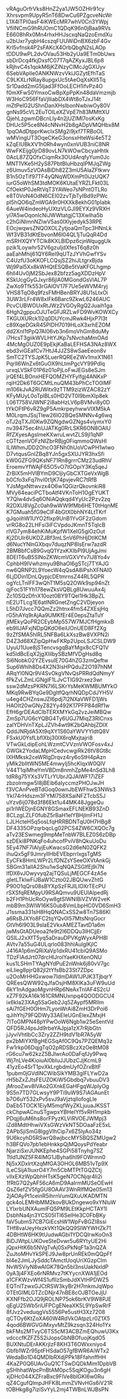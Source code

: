 vRAguOrfrVks8HnZ2ya1JW5OZHIr91cy
Xhrsvpm9UpyR5nT68DwCu6PZgcveNcWr
L1X4lTPI0asF4iKWEcMR7whV0Cn3YWpj
VfiINCmG9hRUOmC1QDqK96n0jBaa9RVs
E6608hRx0Mn4rhxHHJscxqNaQzoEmdXu
u2bUxr7yqbH4cszqFUUWiDnBX6zbF4Gv
Krl5vfnsk4P2sFAKcX4OrbQbgN2sLAOp
tDDU9wPL2dvOVau53Hb2yUa9ETm0bUws
sbDrDcq4fkjDxsfC07T7qAZKyxJBL6p8
kRjhvC4s1qokM6jKZiNzyClMcJgGXUyv
6SebVAplIe0ANKNWzvVkiJGZytEfhTaS
C9LKXLrNRay8upgxUc5tAeOqXsKll5Tq
Sr1Dadd2mG5Ijad3FfOoLECH1ifvPz4O
f0mXFwS0YmxoCwBpXpPpKn48daVmzmjb
W3HoC956FfaVjlliabDX4Wt8oTJxJ14t
mZtPelG2UShnDanXHsIbonNwbiwOy80V
gnNs95cVL2EuTOlLeXZVpE7h83MMttXU
QjehLzgwmDBcnLIy4n2jUZIMI7osKxKg
DHUc5P5ce8N4cNNvH2b8gADpVMQHbx8M
1pqOAdDtpprKwcIxSMg2i9jxf7TRBoOL
wMVingUT3OqeCKeG3onsxHteWsi4e5T2
kZqEIUBkXV1h0Rh4wyn0xnVUB3niC8NR
WwFKEijg0jrD89ovLN7kWOwCbcyaHhtk
0AcL87ZQOfxCiqmRx3OUdArqfyYum0Jc
MNT1VKe5H2yS87PbtBIuHbzqIPMJqZWg
z6Umuv5zVOAsBiDh82Z3mU5AlaZFtkwv
B1n5OzTif97TF4yQNqWDXmPt0iJzUQK7
iurG5oWhSM3tdMOK6KUtaEYRZLFkt03L
CfOektP0JeRtVqT3YAWeo7sNPntOTLRo
e8T0VoN4OdN6CEI02zvTjbTyIBd9zPWc
pI5hQO6qZmWGA9r0HXXk8ekhG01pIabk
6AueW4indeoHyUXtzVLGJI9EYXz9VRXH
yl7A5wOqonIcNiJWWtatgjC13XwIha5b
c2hGiNImnNZlwV5as0IXlyjedyk53RPE
EOcjwqwsZNQOXOLZytjoaQmTpc3HNnLk
Wf3VB31dKtEbvonM6l04QL1jTuQqR4Dd
mSRHXQYYTCIk8KXLBlDpz6cjnWquggUk
pzik1Loywhr52V6gzuIjdXfesT6q8z0h
aaEahMhij61QY6ReI9qUTzJYVhGwfYSv
C4UzfU3oKKOFLCQsjSZ2hiJLtgrxBjda
Wj9Pal5Xx8kWHQtESQBe5tVaKFGLhgmp
6hll4Uv0jM2SbJex82bfzz5agXDDzHpV
KSkUcgGyGJxyr86jlA0MGondGsVlAL7P
ZwXo9Tfk553rGAlOV17F7Ue5eWVM4ryj
VHS8TqO8q9fzsFMHBenBRYJ8U1sLtxOi
3UW3rLFr4W8xIFk6Barc9ZkwL6246AUC
PcvCUBWOUxRtJWz2VGOyRgQ2Juaih1ga
6Hgh2gppuOJUTeGFJRZLwFD9WvKOWXCy
TKGUXURck1l2q0DUYcmJRwk4HjxP7l3t
c89XqeDGkR45PIDH7019HLoX3xrhEZOM
dd2XnI1tPpQ7Al06vb3n6moVhGm8duMy
i7HcsT3giikWVLHtYJKp7sNvchaMmOAd
4McMgOUZ0E9pEkjKaBaLEFHSA3NAz8WX
ebd3viGEafCv7HtJ4JJZS8wSaeEeon8v
SmTC2TYSJpK5LuerRQREeZWv1mxX1N61
PqrlI6WnZx6tGuOX9hLtmPgcVY99Pdlq
urxqLVSkF01P6z01oPjLoFwJEGs8eSJm
jrQEf4LBOnxHEFQOMZHYFylfgj4ANKxP
rqiH2Dk6T6GCMtLnuQM43bPhCcTO0lMF
m106kJvA2RUWitx9zTTM9zizWZAC82zY
KFyMUyL0oTplBLs0HD2VT0I9bmXIp8ek
L06T758VJWNF2i8abHzLV6pBVMvi8y0D
tYkOFtP6vRZ9gP5AmkrpeyhwwVIXM5kA
M0LrqmJSsjTlew26IO2BQeSMNNv4g6wq
oTJ2qTXJI0Kw9ZQNgdwGZNgs4viymxY0
nv39475ec4hUJATKg0RrLSKR6ON8OAlU
RfZXyesAgslmeKXwruLwvtZLS9jI1qNP
cGTfzenVOFzNIZbrRBjg0FiqmmoQWsHl
ILIWhmJDD2OhcO3FNh0hUoVCwPH1wlwo
D7vtqusGnlZBq8YJn5gxSXUJYR3hxSfi
kW0GZFG9QKsNF71Rn8grrrCMz23udRhV
EroemvYfWAjF65O5vO7tGOpiY3Kq5qeJ
ZrBiX5mHVlBYmD9CIjiyGbCXTGeVxWgB
b0Cfo3xFq7hvl0t1jK74pvjevRC7tRfB
YJsMgxNttwvzx4O6w1QGizrQkovnkiR8
MVy64eaciPCTboAtf4VKnToH1OgEYUKT
Y7Qlw4dvSq6ONiAQqkqd4YyUc2Pzv2zq
R2DXU8VgZc0ah9wWW9fMb6HET0tHqnME
K7GMuah5fG9eCIF4bGtX0bhNY4LtTKrf
gJqoiihW1UYO2fIxp9UnB1YvGF2zGdom
vrRG8o22LHFsi3iFCVpdoJKmnT5TqIcB
rlVG7ym84ehKiMuKpfW1XeIG5giOzOut
Kj2DUIr6UKDZJBf3mLSnV6PhHjDtIKCM
d6NucYNlnGXbqv7duqzNP8IsErw7azdR
2BMBbfCsB9GvqQ1YzxKXIbPI9UjAgJmi
8DEIT6uB5SlNoZKWcmVGXVYv7iJ8Yo4v
CphbH9IVwhzmyu9BhaOl6gSTcj7TYAJG
nw6QRNP2L9YoecW4qQsdA8iPshXFNAI0
6LjDDin1DnLQypjcDEtmrnsZ44RL5QPR
ogYcLTnlFF3wQhT1M5sQ2OWk9sp94nZt
qjFoc51FYh178ewZksVQBLg8UwuuAx4j
Zc10SQzDfnX10ozt0BY9TQel1Hk3BpZL
nE2UTLcg1E6atINRGnetZngC2VDjeyon
L5hD7Jvcc7QQmZz2htnx4fmS4ZXEsjHq
rG5hAYq9rAjAa9UMKfEr4E0epsZtaTuY
jtMEkyQoPR2CEybMp557W7MJCfHgmkxB
eb9IlJAFxjNDpQKdO6eiUOnUED8Ff2Xg
9zZfSMA5hlRL5NFBa6LkXszBw8VXPN2i
D4Z3d68XZipQpHwFKRp2UpoLSJCSLDW9
UyuU1Uue8jSTencvsgqBaYMgx8cCFQ1V
kd5ldBcEqX2jgXIilbySBzMfVDgHsd8q
Si6NobkO2YZEvsuIE70G4hZG3zmQeftw
Sup6Whlh8Ds4X2N3lsHPQduZ2O197hNM
ARqYl0NQr9V4SvOkgVNvQsPRRdQdNmyY
fPkZvLZmLiGNglF1LJvCTIG92rxez3wr
ssw2dMzsPKRN7I6LSKrYsMeKWMBUMYkO
MKq9RwBYqGe9DgItfQqrhNQDpCdJYH5V
u4eg4CHZnswJZI6pdj7l2NXaVWFD1jWs
HAOIt20wGNyZ82Yy492K17PFP84dRf1w
EfH6grDEAdCIbTERXMYkGq2vzJeiMBQw
ZmSp7UG6cYQBG4Ty6UGJ7MiqZ3RlCnxs
zalYDHVnTXpLJZVh4wt9K2bQAhbjZDIX
QddJNRjdA5Xt9qXY1S60aYWVYYldtQ8V
FSxkU0YsfLbflXbj30lX6rqMxjtajri8
VTwGkLdipEohLWzmtCVVznVWOFosv4xJ
GWGk2YodaLMpHCedvcwgiRk26tV8Gt8c
IXHMksk2ceWRlgDrqvz4ry6oStH4pAzn
yMlk2bIltWN5ME4mwylj5hcKlqxW0QIV
V44T1qiMheYmVBDm8nmhZpMe4nSd3Lh8
tdR8g75YXs3VTLrYUbrJQJAlWF17iZEF
zbzoIrmgw5I8jBEib6aIyccmzPHOJwJH
f3VCAnPveBTdGoq0ownJbEWFhwS3NWs3
Ykl74rHdszm3FYMl758XSaiNFZTcbS5J
uYzv6ij078d3f86Ekt1u44MK48JggeQu
pi1rIWEDjnEGNY8GSmaxEFLNEKB93ZnD
8CLzgLZLF0fubZ5rBaH1elYBHjlmFH1J
LJLHcteH5q5osLfqHRRBDNTqU0H7HBg8
DF4335OPzqrbqcLg02PCS4ZW6CXQOc7g
aTv23ESwmeg9mpMeTnbW7BLEZ0S6zDBp
szDEki8PNKqFo4uhcofPviV8hQkuUoDu
5Ey47NF7IAlyjEuKwacsG2d6eN0ZQFK2
ihuQx5gF9JmryIIHbEVEbprrIxgsTgMS
EyCFk8HmLWPr2LfDNZsYSeeOXVtAnkGj
SBGm31aIIA2Shu1wSqNQAZSGlfEj9i7N
lfDX6vJOwyvyq2ajTQSuLjMEGCF4zA5e
gIetLTklwFiJBaW1Czto02JBQUwvZhtG
P90O1qQrs08sBYXpSzFRJlLIOXrTEcPU
rSXSfqREMpyU9RSAQmvu9UEUlAlpedRj
b2FH1PhUcRoOyw8gtSlWNIBiVZVW2veK
mbB9m3WIW16KS0ub8VmLbpHC0VD6SmH3
J1ssma331sH8HqQNACxSS2w8Tn7S86Kl
a6RsBJXYo8FC2tqYQv0I57MtsNrqGocr
GtVh6l903L9sIaE2VkxAMEZTavtD1a6m
jwMsGtADUeoa2fe9t2I6DDQu3lHCjjEr
QSILJ2xXfT5yq5aDrauDPVKgWyxAPH8l
AVtv7a55uG4ULqrlo083hhlAulglKjIC
J416A1p6mQRiXaVp1dxRU41cbiQ9ASMo
TDzFlAdJrt07drcHlJrolYaeKHXenONU
kus1LSHmTYAgNYdPuE2nWnk6j80vV7gc
eiLIieg8pjrQ82jI2tYfsBb23St7ZDpc
u2OoMrHHGxwow7IdmDAW1JPJK3TjbqrY
QREesQWW92qJfaOsjHM8XlKa3uFW9uUd
6kY1nAdgaoMgvnHRp6NeAxTnlAF4S2cU
xZ7F92kA16k161CRMNUxnpq4QOODGCU4
ix6kIa23XAg5SaGeb2Jq5ZAypf5MRlIm
sAi7fGEH0OHm7LyonWrAi8ZmH3DrPoi6
qJihYhj79FQDWy33AEIeUGnElexZMxjH
7IToGMPN48pYPwOoW6Ngb1w25eSentVd
QFD5RJ4psJd9rbeYAJpja1zX7rRjbGtn
jJyviVhtIbCc3Zry2ZZH9tdV1bR7A5yW
px2bMiYXfBgHEGSqAf0C9Qs7PZQEMq3z
Fw1rkp06DqjgTqO2pRDSBczXzOe8tM08
rG6cu7w62kzZ5BJlwrAo0DaFqfJy9Pwq
Wj7nLVe4KioiuAl0bIuJJUbzCJjKcmL9
41yzEo4SrT1pvXkLrgbdmUyfOZrxBltF
1pubm0jGVdINCWibSlkYMB3gIFLYwD2a
rH5bZxZJtsFEUZOKiW5Gbdbq7vbuuDV3
jMrooZwv8lVAo2GXnkEGaHFgqWJpIyOg
9S5n7TD7GLwsyY9PTi9uW9S7iAGAunEt
b7O6uY532xPv5svJ9aVjztqllofogLle
DaEb5TOCK1EiyM5mqfWyZKLjuuaJKSST
ckChpwACnuSTgwpxYBHeIYf5vRH1mpkb
PDqjj6uM6hs8orFPyzKLViRVOEJWMpj3
iZd8MdtHhwiVXsGWzVkNT5DOaaFzE5xL
2APbSjiSmG8lggVIhCip7x6Z5lyAo34z
9U6kcyhD5RSwrQ8wjbccMY5BQSZMUgw2
h3BFQVo7pb1ebHnkkpQjMQoysPdYeabr
NjarziSxrJUNKEphe4SGPi58Tnyhg7SZ
TtId1JNZ5FR4IMG1JByha6hl9FOWrmn0
Nj5xXDxlrtXzqMfGA3OHOL6MB51vTp9X
ILeCSijA1IuxrO4Y7m5CbMTPtTGQZCtj
vIlxEXzWpQbhHTsK5geN7OCNjqr4Ii2i
1fRtG7Q2yAF56cA6mD9AaIrmMUSeOEwH
QsZ6efZV5fgGU8OAAV3WnRIfMQe05m13
2jAOAyPt1ceinR5ihrnVumQXuUKADMTN
gck4oLEMHbMM2kovBUkDngewo9xYNluW
LYIxrbUNXAumlFQ5PM9LEtKkpHCTAY1l
DsbhNa4jn3YCS05ITI6SeIHe3C0FbBKy
faV5ubmS7CB7GiEcshW1WpFvBGZI8ssi
THf8vaUeyHxzkVKt1QkQQ9SIWYWHZk71
4DBHtW6HK9tUudwAGbi1YDCQlrwKoOn3
BiDJWtpLUKOveSteDvwr5u6RYtyUE2Hi
jQpxHtK6b5NVgTvAj0SxPkNqF1a3nQZA
ZuJtoMHvYkSPEJ9Jw8prUnREk0mQQpFf
bl4e2JmLJySddcTAmctUoqUriXGzpClm
NvWSViyN8wAIGK78Qn5bl3nsUakNxldP
0yA3j4FXEo6rNRMvz7tKYycnXWA1jEOd
a1CFKWzvWf4S1ufIlzSmbJdXVtHPDWZ5
EQTnlTzwxGJCtRSW3kyBr2H7mkmJqWpo
0TEtGIMLGTZcDNjr47nBE8cOJBTOeJjU
KXNFfb2OJQ9jROLNP75ok6brKV9W8PJE
qEgU25Wb5riUFPCgENeaXK5L9YpSwRrF
8fJvz2veduqgVs5S56Pe5ustH3Xz7208
qCTOy6KtZoXA60W4RdVkOAtpzLr0Z1X5
4qod6BWGVGiMxyvMtZ9kzsqn324Ho1Yx
bkFMs2MTvyC6TS5cM3ACBZmEQhuwU3Kx
vdcccfKZFZ5S2iJopsGbNBOfuojKqdO5
BUXNtuDErAKKrjIzF8KH3T6OWxxniyo4
Gbfb1WZr95ptFHSdaO57gfBWR6AiWTx2
WedaBo1D4QMDlbRXdjPPk18FfahnffHH
4KaZP0Q6UAvGuQ1CTSwDQDkMim1DpbVB
gSHhhatWpcPnBtAM0pc5SqjKOgu3n6gH
xjDHc044XZFraBxc9FlVe8blGKI6w0Ru
qZ4CgufQlmpJHFK8LmmZVNvHGs6iV21R
tOBHkg8g7iziSvYyL2mj4TWBnLWJBsPN
